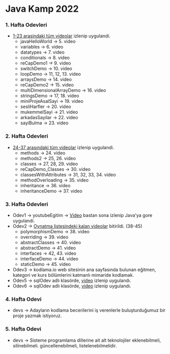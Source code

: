 # Java Kamp 2022

### 1. Hafta Odevleri
* [1-23 arasindaki tüm videolar](https://www.youtube.com/watch?v=a8Fe2qbnYDM&list=PLqG356ExoxZUGwbqoJEKSMnaxVJe4Uvf8&index=2) izlenip uygulandi.
   * javaHelloWorld -> 5. video
   * variables -> 6. video
   * datatypes -> 7. video
   * conditionals -> 8. video
   * reCapDemo1 -> 9. video
   * switchDemo -> 10. video
   * loopDemo -> 11, 12, 13. video
   * arraysDemo -> 14. video
   * reCapDemo2 -> 15. video
   * multiDimensionalArrayDemo -> 16. video
   * stringsDemo -> 17, 18. video
   * miniProjeAsalSayi -> 19. video
   * sesliHarfler -> 20. video
   * mukemmelSayi -> 21. video
   * arkadasSayilar -> 22. video
   * sayiBulma -> 23. video
### 2. Hafta Odevleri 
* [24-37 arasındaki tüm videolar](https://www.youtube.com/watch?v=a8Fe2qbnYDM&list=PLqG356ExoxZUGwbqoJEKSMnaxVJe4Uvf8&index=2) izlenip uygulandi.
  * methods -> 24. video
  * methods2 -> 25, 26. video
  * classes -> 27, 28, 29. video
  * reCapDemo_Classes -> 30. video
  * classesWithAttributes -> 31, 32, 33, 34. video
  * methodOverloading -> 35. video
  * inheritance -> 36. video
  * inheritanceDemo -> 37. video
### 3. Hafta Odevleri
* Odev1 -> youtubeEgitim -> [Video](https://www.youtube.com/watch?v=H3QOQRh8cgk&list=PLqG356ExoxZWfcrBP53Njxir4a-OgqRki&index=2) bastan sona izlenip Java'ya gore uygulandi.
* Odev2 -> [Oynatma listesindeki kalan videolar](https://www.youtube.com/watch?v=uucRtKBo6Yg&list=PLqG356ExoxZUGwbqoJEKSMnaxVJe4Uvf8) bitirildi. (38-45)
  * polymorphismDemo -> 38. video
  * overriding -> 39. video
  * abstractClasses -> 40. video
  * abstractDemo -> 41. video
  * interfaces -> 42, 43. video
  * interfaceDemo -> 44. video
  * staticDemo -> 45. video
* Odev3 -> kodlama.io web sitesinin ana sayfasında bulunan eğitmen, kategori ve kurs bölümlerini katmanlı mimaride kodlamak.
* Odev5 -> sqlOdev adlı klasörde, [video](https://www.youtube.com/watch?v=r_pbdopB4LU&list=PLqG356ExoxZVN7rC0KmMo0lvECK97VRZg&index=6) izlenip uygulandı.
* Odev6 -> sqlOdev adlı klasörde, [video](https://www.youtube.com/watch?v=4U54EVknm2Q&list=PLqG356ExoxZXZQt9edXkCS-_dunCq-bXm) izlenip uygulandı.
### 4. Hafta Odevi
* devs -> Adayların kodlama becerilerini iş verenlerle buluşturduğumuz bir proje yazmak istiyoruz.
### 5. Hafta Odevi
* devs -> Sisteme programlama dillerine ait alt teknolojiler eklenebilmeli, silinebilmeli. güncellenebilmeli, listelenebilmelidir.
